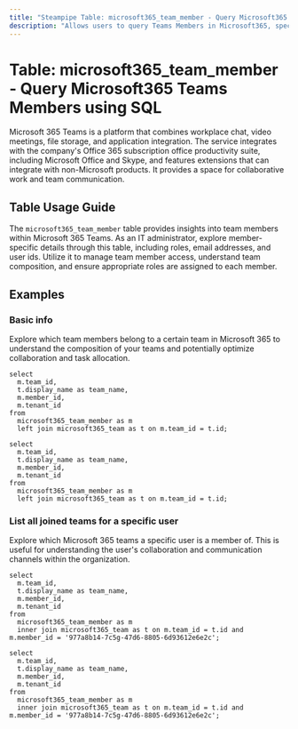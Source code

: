 ```yaml
---
title: "Steampipe Table: microsoft365_team_member - Query Microsoft365 Teams Members using SQL"
description: "Allows users to query Teams Members in Microsoft365, specifically providing details about each team member's role, email, and user id."
---
```


# Table: microsoft365_team_member - Query Microsoft365 Teams Members using SQL

Microsoft 365 Teams is a platform that combines workplace chat, video meetings, file storage, and application integration. The service integrates with the company's Office 365 subscription office productivity suite, including Microsoft Office and Skype, and features extensions that can integrate with non-Microsoft products. It provides a space for collaborative work and team communication.

## Table Usage Guide

The `microsoft365_team_member` table provides insights into team members within Microsoft 365 Teams. As an IT administrator, explore member-specific details through this table, including roles, email addresses, and user ids. Utilize it to manage team member access, understand team composition, and ensure appropriate roles are assigned to each member.

## Examples

### Basic info
Explore which team members belong to a certain team in Microsoft 365 to understand the composition of your teams and potentially optimize collaboration and task allocation.

```sql+postgres
select
  m.team_id,
  t.display_name as team_name,
  m.member_id,
  m.tenant_id
from
  microsoft365_team_member as m
  left join microsoft365_team as t on m.team_id = t.id;
```

```sql+sqlite
select
  m.team_id,
  t.display_name as team_name,
  m.member_id,
  m.tenant_id
from
  microsoft365_team_member as m
  left join microsoft365_team as t on m.team_id = t.id;
```

### List all joined teams for a specific user
Explore which Microsoft 365 teams a specific user is a member of. This is useful for understanding the user's collaboration and communication channels within the organization.

```sql+postgres
select
  m.team_id,
  t.display_name as team_name,
  m.member_id,
  m.tenant_id
from
  microsoft365_team_member as m
  inner join microsoft365_team as t on m.team_id = t.id and m.member_id = '977a8b14-7c5g-47d6-8805-6d93612e6e2c';
```

```sql+sqlite
select
  m.team_id,
  t.display_name as team_name,
  m.member_id,
  m.tenant_id
from
  microsoft365_team_member as m
  inner join microsoft365_team as t on m.team_id = t.id and m.member_id = '977a8b14-7c5g-47d6-8805-6d93612e6e2c';
```